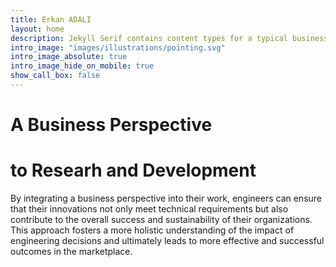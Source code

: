 ```yaml
---
title: Erkan ADALI
layout: home
description: Jekyll Serif contains content types for a typical business website. The theme is fully responsive, blazing fast and artfully illustrated.
intro_image: "images/illustrations/pointing.svg"
intro_image_absolute: true
intro_image_hide_on_mobile: true
show_call_box: false
---
```


# A Business Perspective
# to Researh and Development


By integrating a business perspective into their work, engineers can ensure that their innovations not only meet technical requirements but also contribute to the overall success and sustainability of their organizations. This approach fosters a more holistic understanding of the impact of engineering decisions and ultimately leads to more effective and successful outcomes in the marketplace.
